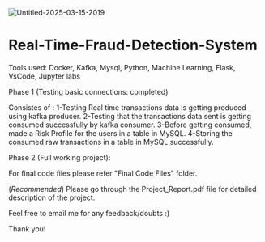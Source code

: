 ![Untitled-2025-03-15-2019](https://github.com/user-attachments/assets/2c7ae7d9-d710-46ba-ae02-52367f1601ce)

# Real-Time-Fraud-Detection-System 

Tools used: Docker, Kafka, Mysql, Python, Machine Learning, Flask, VsCode, Jupyter labs

Phase 1 (Testing basic connections: completed)

Consistes of :
1-Testing Real time transactions data is getting produced using kafka producer.
2-Testing that the transactions data sent is getting consumed successfully by kafka consumer.
3-Before getting consumed, made a Risk Profile for the users in a table in MySQL.
4-Storing the consumed raw transactions in a table in MySQL successfully.

Phase 2 (Full working project):

For final code files please refer "Final Code Files" folder.

(*Recommended*) Please go through the Project_Report.pdf file for detailed description of the project.

Feel free to email me for any feedback/doubts :)

Thank you!

